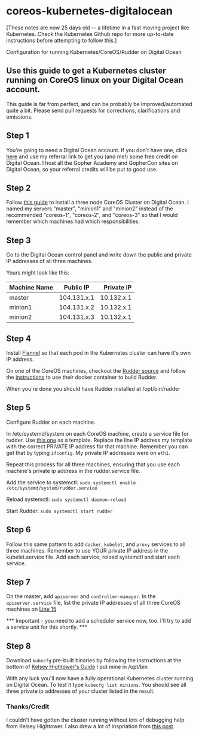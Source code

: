 coreos-kubernetes-digitalocean
==============================

[These notes are now 25 days old -- a lifetime in a fast moving project like Kubernetes.  Check the Kubernetes Github repo for more up-to-date instructions before attempting to follow this.]

Configuration for running Kubernetes/CoreOS/Rudder on Digital Ocean

## Use this guide to get a Kubernetes cluster running on CoreOS linux on your Digital Ocean account.

This guide is far from perfect, and can be probably be improved/automated quite a bit.  Please send pull requests for corrections, clarifications and omissions.

## Step 1
You're going to need a Digital Ocean account.  If you don't have one, click [here](https://www.digitalocean.com/?refcode=9dd266a276e6) and use my referral link to get you (and me!) some free credit on Digital Ocean.  I host all the Gopher Academy and GopherCon sites on Digital Ocean, so your referral credits will be put to good use.

## Step 2

Follow [this guide](https://www.digitalocean.com/community/tutorials/how-to-set-up-a-coreos-cluster-on-digitalocean) to install a three node CoreOS Cluster on Digital Ocean.  I named my servers "master", "minion1" and "minion2" instead of the recommended "coreos-1", "coreos-2", and "coreos-3" so that I would remember which machines had which responsibilities.

## Step 3

Go to the Digital Ocean control panel and write down the public and private IP addresses of all three machines.

Yours might look like this:

| Machine Name  | Public IP     | Private IP |
| ------------- |:-------------:| -----:|
| master    	| 104.131.x.1 	| 10.132.x.1 |
| minion1	| 104.131.x.2   |   10.132.x.1 |
| minion2	| 104.131.x.3   |    10.132.x.1 |

## Step 4

Install [Flannel](https://github.com/coreos/flannel) so that each pod in the Kubernetes cluster can have it's own IP address.

On one of the CoreOS machines, checkout the [Rudder source](https://github.com/coreos/rudder.git) and follow the [instructions](https://github.com/coreos/rudder#building-rudder) to use their docker container to build Rudder.

When you're done you should have Rudder installed at /opt/bin/rudder

## Step 5

Configure Rudder on each machine.

In /etc/systemd/system on each CoreOS machine, create a service file for rudder.  Use [this one](https://raw.githubusercontent.com/bketelsen/coreos-kubernetes-digitalocean/master/master/rudder.service) as a template.  Replace the line IP address my template with the correct PRIVATE IP address for that machine.  Remember you can get that by typing `ifconfig`.  My private IP addresses were on `eth1`.

Repeat this process for all three machines, ensuring that you use each machine's private ip address in the rudder.service file.

Add the service to systemctl:
`sudo systemctl enable /etc/systemd/system/rudder.service`

Reload systemctl:
`sudo systemctl daemon-reload`

Start Rudder:
`sudo systemctl start rudder`

## Step 6

Follow this same pattern to add `docker`, `kubelet`, and `proxy` services to all three machines.  Remember to use YOUR private IP address in the kubelet.service file.  Add each service, reload systemctl and start each service.  

## Step 7

On the master, add `apiserver` and `controller-manager`.  In the `apiserver.service` file, list the private IP addresses of all three CoreOS machines on [Line 15](https://github.com/bketelsen/coreos-kubernetes-digitalocean/blob/master/master/apiserver.service#L15u)

*** Important - you need to add a scheduler service now, too.  I'll try to add a service unit for this shortly. ***

## Step 8

Download `kubecfg` pre-built binaries by following the instructions at the bottom of [Kelsey Hightower's Guide](https://github.com/kelseyhightower/kubernetes-coreos)  I put mine in /opt/bin

With any luck you'll now have a fully operational Kubernetes cluster running on Digital Ocean.  To test it type `kubecfg list minions`.  You should see all three private ip addresses of your cluster listed in the result.

### Thanks/Credit

I couldn't have gotten the cluster running without lots of debugging help from Kelsey Hightower.  I also drew a lot of inspriation from [this post](https://translate.google.com/translate?sl=auto&tl=en&js=y&prev=_t&hl=en&ie=UTF-8&u=http%3A%2F%2Fqiita.com%2Fyungsang%2Fitems%2F530ae3d3277d2fba3343&edit-text=&act=url)


